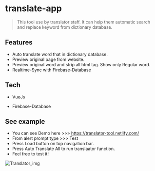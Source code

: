 # translate-app
> This tool use by translator staff. It can help them automatic search and replace keyword from dictionary database.

## Features

+ Auto translate word that in dictionary database.
+ Preview original page from website.
+ Preview original word and strip all html tag. Show only Regular word.
+ Realtime-Sync with Firebase-Database

## Tech

+ VueJs
- Firebase-Database

## See example

+ You can see Demo here >>> https://translator-tool.netlify.com/
+ From alert prompt type >>> Test
+ Press Load button on top navigation bar.
+ Press Auto Translate All to run translaator function.
+ Feel free to test it!

![Translator_img](https://res.cloudinary.com/dbzxmgk2h/image/upload/v1541668859/shina-translator-tool.jpg)
